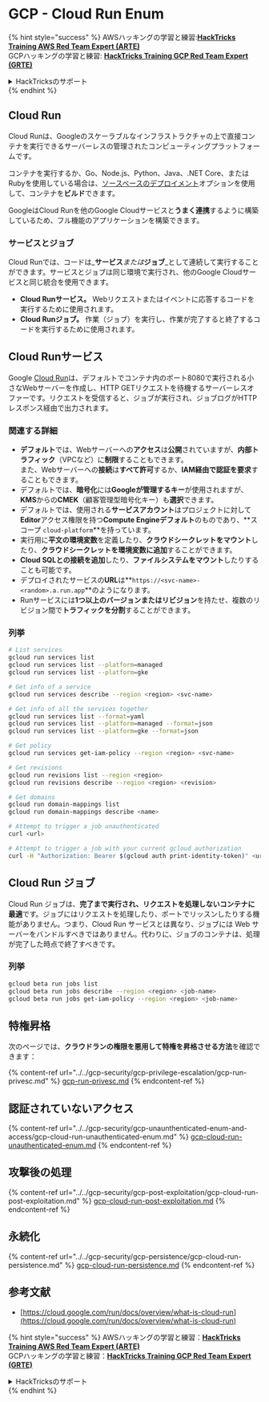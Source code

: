 # GCP - Cloud Run Enum

{% hint style="success" %}
AWSハッキングの学習と練習:<img src="/.gitbook/assets/image.png" alt="" data-size="line">[**HackTricks Training AWS Red Team Expert (ARTE)**](https://training.hacktricks.xyz/courses/arte)<img src="/.gitbook/assets/image.png" alt="" data-size="line">\
GCPハッキングの学習と練習: <img src="/.gitbook/assets/image (2).png" alt="" data-size="line">[**HackTricks Training GCP Red Team Expert (GRTE)**<img src="/.gitbook/assets/image (2).png" alt="" data-size="line">](https://training.hacktricks.xyz/courses/grte)

<details>

<summary>HackTricksのサポート</summary>

* [**サブスクリプションプラン**](https://github.com/sponsors/carlospolop)をチェック！
* 💬 [**Discordグループ**](https://discord.gg/hRep4RUj7f)に参加するか、[**telegramグループ**](https://t.me/peass)に参加するか、**Twitter** 🐦 [**@hacktricks\_live**](https://twitter.com/hacktricks\_live)**をフォロー**してください。
* **HackTricks**と**HackTricks Cloud**のGitHubリポジトリにPRを提出して、ハッキングトリックを共有しましょう。

</details>
{% endhint %}

## Cloud Run <a href="#reviewing-cloud-run-configurations" id="reviewing-cloud-run-configurations"></a>

Cloud Runは、Googleのスケーラブルなインフラストラクチャの上で直接コンテナを実行できるサーバーレスの管理されたコンピューティングプラットフォームです。

コンテナを実行するか、Go、Node.js、Python、Java、.NET Core、またはRubyを使用している場合は、[ソースベースのデプロイメント](https://cloud.google.com/run/docs/deploying-source-code)オプションを使用して、コンテナを**ビルド**できます。

GoogleはCloud Runを他のGoogle Cloudサービスと**うまく連携**するように構築しているため、フル機能のアプリケーションを構築できます。

### サービスとジョブ <a href="#services-and-jobs" id="services-and-jobs"></a>

Cloud Runでは、コードは_**サービス**_または_**ジョブ**_として連続して実行することができます。サービスとジョブは同じ環境で実行され、他のGoogle Cloudサービスと同じ統合を使用できます。

* **Cloud Runサービス。** Webリクエストまたはイベントに応答するコードを実行するために使用されます。
* **Cloud Runジョブ。** 作業（ジョブ）を実行し、作業が完了すると終了するコードを実行するために使用されます。

## Cloud Runサービス

Google [Cloud Run](https://cloud.google.com/run)は、デフォルトでコンテナ内のポート8080で実行される小さなWebサーバーを作成し、HTTP GETリクエストを待機するサーバーレスオファーです。リクエストを受信すると、ジョブが実行され、ジョブログがHTTPレスポンス経由で出力されます。

### 関連する詳細

* **デフォルト**では、Webサーバーへの**アクセス**は**公開**されていますが、**内部トラフィック**（VPCなど）に**制限**することもできます。\
また、Webサーバーへの**接続**は**すべて許可**するか、**IAM経由で認証を要求**することもできます。
* デフォルトでは、**暗号化**には**Googleが管理するキー**が使用されますが、**KMS**からの**CMEK**（顧客管理型暗号化キー）も**選択**できます。
* デフォルトでは、使用される**サービスアカウント**はプロジェクトに対して**Editor**アクセス権限を持つ**Compute Engineデフォルト**のものであり、**スコープ `cloud-platform`**を持っています。
* 実行用に**平文の環境変数**を定義したり、**クラウドシークレットをマウント**したり、**クラウドシークレットを環境変数に追加**することができます。
* **Cloud SQLとの接続を追加**したり、**ファイルシステムをマウント**したりすることも可能です。
* デプロイされたサービスの**URL**は**`https://<svc-name>-<random>.a.run.app`**のようになります。
* Runサービスには**1つ以上のバージョンまたはリビジョン**を持たせ、複数のリビジョン間で**トラフィックを分割**することができます。

### 列挙
```bash
# List services
gcloud run services list
gcloud run services list --platform=managed
gcloud run services list --platform=gke

# Get info of a service
gcloud run services describe --region <region> <svc-name>

# Get info of all the services together
gcloud run services list --format=yaml
gcloud run services list --platform=managed --format=json
gcloud run services list --platform=gke --format=json

# Get policy
gcloud run services get-iam-policy --region <region> <svc-name>

# Get revisions
gcloud run revisions list --region <region>
gcloud run revisions describe --region <region> <revision>

# Get domains
gcloud run domain-mappings list
gcloud run domain-mappings describe <name>

# Attempt to trigger a job unauthenticated
curl <url>

# Attempt to trigger a job with your current gcloud authorization
curl -H "Authorization: Bearer $(gcloud auth print-identity-token)" <url>
```
## Cloud Run ジョブ

Cloud Run ジョブは、**完了まで実行され、リクエストを処理しないコンテナに最適**です。ジョブにはリクエストを処理したり、ポートでリッスンしたりする機能がありません。つまり、Cloud Run サービスとは異なり、ジョブには Web サーバーをバンドルすべきではありません。代わりに、ジョブのコンテナは、処理が完了した時点で終了すべきです。

### 列挙
```bash
gcloud beta run jobs list
gcloud beta run jobs describe --region <region> <job-name>
gcloud beta run jobs get-iam-policy --region <region> <job-name>
```
## 特権昇格

次のページでは、**クラウドランの権限を悪用して特権を昇格させる方法**を確認できます：

{% content-ref url="../../gcp-security/gcp-privilege-escalation/gcp-run-privesc.md" %}
[gcp-run-privesc.md](../../gcp-security/gcp-privilege-escalation/gcp-run-privesc.md)
{% endcontent-ref %}

## 認証されていないアクセス

{% content-ref url="../../gcp-security/gcp-unaunthenticated-enum-and-access/gcp-cloud-run-unauthenticated-enum.md" %}
[gcp-cloud-run-unauthenticated-enum.md](../../gcp-security/gcp-unaunthenticated-enum-and-access/gcp-cloud-run-unauthenticated-enum.md)
{% endcontent-ref %}

## 攻撃後の処理

{% content-ref url="../../gcp-security/gcp-post-exploitation/gcp-cloud-run-post-exploitation.md" %}
[gcp-cloud-run-post-exploitation.md](../../gcp-security/gcp-post-exploitation/gcp-cloud-run-post-exploitation.md)
{% endcontent-ref %}

## 永続化

{% content-ref url="../../gcp-security/gcp-persistence/gcp-cloud-run-persistence.md" %}
[gcp-cloud-run-persistence.md](../../gcp-security/gcp-persistence/gcp-cloud-run-persistence.md)
{% endcontent-ref %}

## 参考文献

* [https://cloud.google.com/run/docs/overview/what-is-cloud-run](https://cloud.google.com/run/docs/overview/what-is-cloud-run)

{% hint style="success" %}
AWSハッキングの学習と練習：<img src="/.gitbook/assets/image.png" alt="" data-size="line">[**HackTricks Training AWS Red Team Expert (ARTE)**](https://training.hacktricks.xyz/courses/arte)<img src="/.gitbook/assets/image.png" alt="" data-size="line">\
GCPハッキングの学習と練習：<img src="/.gitbook/assets/image (2).png" alt="" data-size="line">[**HackTricks Training GCP Red Team Expert (GRTE)**<img src="/.gitbook/assets/image (2).png" alt="" data-size="line">](https://training.hacktricks.xyz/courses/grte)

<details>

<summary>HackTricksのサポート</summary>

* [**購読プラン**](https://github.com/sponsors/carlospolop)をチェック！
* 💬 [**Discordグループ**](https://discord.gg/hRep4RUj7f)に参加するか、[**telegramグループ**](https://t.me/peass)に参加するか、**Twitter** 🐦 [**@hacktricks\_live**](https://twitter.com/hacktricks\_live)**をフォロー**してください。
* **HackTricks**と**HackTricks Cloud**のGitHubリポジトリにPRを提出して、ハッキングトリックを共有してください。

</details>
{% endhint %}
